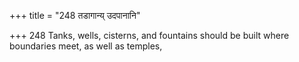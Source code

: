 +++
title = "248 तडागान्य् उदपानानि"

+++
248	Tanks, wells, cisterns, and fountains should be built where boundaries meet, as well as temples,